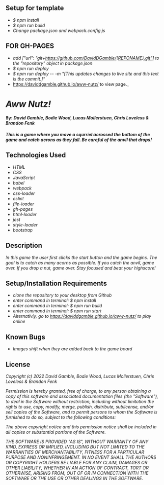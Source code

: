 ## Setup for template
* _$ npm install_
* _$ npm run build_
* _Change package.json and webpack.config.js_
## FOR GH-PAGES
* _add ["url": "git+https://github.com/DavidDGamble/{REPONAME}.git"] to the "repository" object in package.json_
* _$ npm run deploy_
* _$ npm run deploy -- -m "[This updates changes to live site and this text is the commit.]"_
* https://daviddgamble.github.io/aww-nutz/ to view page._

# _Aww Nutz!_

#### By: _**David Gamble, Bodie Wood, Lucas Mollerstuen, Chris Loveless & Brandon Fenk**_

#### _This is a game where you move a squrriel acrossed the bottom of the game and catch acrons as they fall. Be careful of the anvil that drops!_

## Technologies Used

* _HTML_
* _CSS_
* _JavaScript_
* _babel_
* _webpack_
* _css-loader_
* _eslint_
* _file-loader_
* _gh-pages_
* _html-loader_
* _jest_
* _style-loader_
* _bootstrap_

## Description

_In this game the user first clicks the start button and the game begins. The goal is to catch as many acorns as possible. If you catch the anvil, game over. If you drop a nut, game over. Stay focused and beat your highscore!_

## Setup/Installation Requirements

* _clone the repository to your desktop from Github_
* _enter command in terminal: $ npm install_
* _enter command in terminal: $ npm run build_
* _enter command in terminal: $ npm run start_
* _Alternativly, go to https://daviddgamble.github.io/aww-nutz/ to play online_

## Known Bugs

* _Images shift when they are added back to the game board_


## License

_Copyright (c) 2022 David Gamble, Bodie Wood, Lucas Mollerstuen, Chris Loveless & Brandon Fenk_

_Permission is hereby granted, free of charge, to any person obtaining a copy of this software and associated documentation files (the "Software"), to deal in the Software without restriction, including without limitation the rights to use, copy, modify, merge, publish, distribute, sublicense, and/or sell copies of the Software, and to permit persons to whom the Software is furnished to do so, subject to the following conditions:_

_The above copyright notice and this permission notice shall be included in all copies or substantial portions of the Software._

_THE SOFTWARE IS PROVIDED "AS IS", WITHOUT WARRANTY OF ANY KIND, EXPRESS OR IMPLIED, INCLUDING BUT NOT LIMITED TO THE WARRANTIES OF MERCHANTABILITY, FITNESS FOR A PARTICULAR PURPOSE AND NONINFRINGEMENT. IN NO EVENT SHALL THE AUTHORS OR COPYRIGHT HOLDERS BE LIABLE FOR ANY CLAIM, DAMAGES OR OTHER LIABILITY, WHETHER IN AN ACTION OF CONTRACT, TORT OR OTHERWISE, ARISING FROM, OUT OF OR IN CONNECTION WITH THE SOFTWARE OR THE USE OR OTHER DEALINGS IN THE SOFTWARE._
